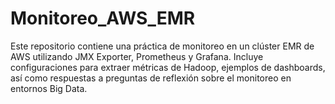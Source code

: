 # Monitoreo_AWS_EMR
Este repositorio contiene una práctica de monitoreo en un clúster EMR de AWS utilizando JMX Exporter, Prometheus y Grafana. Incluye configuraciones para extraer métricas de Hadoop, ejemplos de dashboards, así como respuestas a preguntas de reflexión sobre el monitoreo en entornos Big Data.
